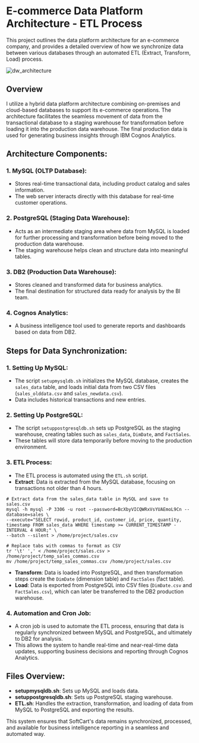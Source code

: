 # E-commerce Data Platform Architecture - ETL Process

This project outlines the data platform architecture for an e-commerce company, and provides a detailed overview of how we synchronize data between various databases through an automated ETL (Extract, Transform, Load) process.

![dw_architecture](https://github.com/user-attachments/assets/f8f39206-451a-487e-9d73-612bd00d42d2)

## Overview

I utilize a hybrid data platform architecture combining on-premises and cloud-based databases to support its e-commerce operations. The architecture facilitates the seamless movement of data from the transactional database to a staging warehouse for transformation before loading it into the production data warehouse. The final production data is used for generating business insights through IBM Cognos Analytics.

## Architecture Components:

### 1. **MySQL (OLTP Database)**:
- Stores real-time transactional data, including product catalog and sales information.
- The web server interacts directly with this database for real-time customer operations.

### 2. **PostgreSQL (Staging Data Warehouse)**:
- Acts as an intermediate staging area where data from MySQL is loaded for further processing and transformation before being moved to the production data warehouse.
- The staging warehouse helps clean and structure data into meaningful tables.

### 3. **DB2 (Production Data Warehouse)**:
- Stores cleaned and transformed data for business analytics.
- The final destination for structured data ready for analysis by the BI team.

### 4. **Cognos Analytics**:
- A business intelligence tool used to generate reports and dashboards based on data from DB2.

## Steps for Data Synchronization:

### 1. **Setting Up MySQL**:
- The script `setupmysqldb.sh` initializes the MySQL database, creates the `sales_data` table, and loads initial data from two CSV files (`sales_olddata.csv` and `sales_newdata.csv`).
- Data includes historical transactions and new entries.


### 2. **Setting Up PostgreSQL**:
- The script `setuppostgresqldb.sh` sets up PostgreSQL as the staging warehouse, creating tables such as `sales_data`, `DimDate`, and `FactSales`.
- These tables will store data temporarily before moving to the production environment.

### 3. **ETL Process**:
- The ETL process is automated using the `ETL.sh` script.
- **Extract**: Data is extracted from the MySQL database, focusing on transactions not older than 4 hours.
```
# Extract data from the sales_data table in MySQL and save to sales.csv
mysql -h mysql -P 3306 -u root --password=BcXbyVICQWRxVsYUAEmoL9Cn --database=sales \
--execute="SELECT rowid, product_id, customer_id, price, quantity, timestamp FROM sales_data WHERE timestamp >= CURRENT_TIMESTAMP - INTERVAL 4 HOUR;" \
--batch --silent > /home/project/sales.csv

# Replace tabs with commas to format as CSV
tr '\t' ',' < /home/project/sales.csv > /home/project/temp_sales_commas.csv
mv /home/project/temp_sales_commas.csv /home/project/sales.csv
```
- **Transform**: Data is loaded into PostgreSQL, and then transformation steps create the `DimDate` (dimension table) and `FactSales` (fact table).
- **Load**: Data is exported from PostgreSQL into CSV files (`DimDate.csv` and `FactSales.csv`), which can later be transferred to the DB2 production warehouse.

### 4. **Automation and Cron Job**:
- A cron job is used to automate the ETL process, ensuring that data is regularly synchronized between MySQL and PostgreSQL, and ultimately to DB2 for analysis.
- This allows the system to handle real-time and near-real-time data updates, supporting business decisions and reporting through Cognos Analytics.

## Files Overview:
- **setupmysqldb.sh**: Sets up MySQL and loads data.
- **setuppostgresqldb.sh**: Sets up PostgreSQL staging warehouse.
- **ETL.sh**: Handles the extraction, transformation, and loading of data from MySQL to PostgreSQL and exporting the results.

This system ensures that SoftCart's data remains synchronized, processed, and available for business intelligence reporting in a seamless and automated way.

